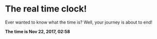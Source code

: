 # The real time clock!

Ever wanted to know what the time is? Well, your journey is about to end!

**The time is Nov 22, 2017, 02:58**